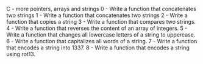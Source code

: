 C - more pointers, arrays and strings 
0 - Write a function that concatenates two strings
1 - Write a function that concatenates two strings
2 - Write a function that copies a string
3 - Write a function that compares two strings. 
4 - Write a function that reverses the content of an array of integers.
5 - Write a function that changes all lowercase letters of a string to uppercase. 
6 - Write a function that capitalizes all words of a string.
7 - Write a function that encodes a string into 1337.
8 - Write a function that encodes a string using rot13.
